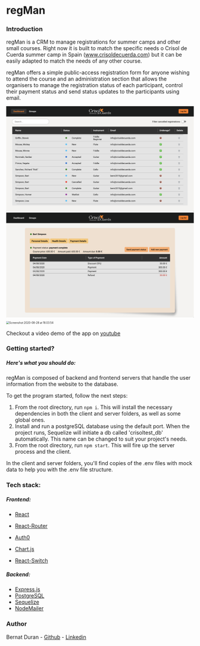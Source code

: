 # regMan

### Introduction

regMan is a CRM to manage registrations for summer camps and other small courses. Right now it is built to match the specific needs o Crisol de Cuerda summer camp in Spain (www.crisoldecuerda.com) but it can be easily adapted to match the needs of any other course.

regMan offers a simple public-access registration form for anyone wishing to attend the course and an administration section that allows the organisers to manage the registration status of each participant, control their payment status and send status updates to the participants using email.

<img src="./client/public/Screenshot 2020-08-28 at 16.45.18.png" alt="Screenshot 2020-08-28 at 16.45.18" style="zoom:50%;" />

<img src="./client/public/Screenshot 2020-08-28 at 16.46.03.png" alt="Screenshot 2020-08-28 at 16.46.03" style="zoom:50%;" />

<img src="/Users/berni/Desktop/Codeworks/main-course/solo-project/regMan/client/public/Screenshot 2020-08-28 at 18.03.54.png" alt="Screenshot 2020-08-28 at 18.03.54" style="zoom:50%;" />



Checkout a video demo of the app on [youtube](https://www.youtube.com/watch?v=D84fCTPduDY)

### Getting started? 

##### Here's what you should do:

regMan is composed of backend and frontend servers that handle the user information from the website to the database.

To get the program started, follow the next steps:

1. From the root directory, run `npm i`. This will install the necessary dependencies in both the client and server folders, as well as some global ones.
2. Install and run a postgreSQL database using the default port. When the project runs, Sequelize will initiate a db called 'crisoltest_db' automatically. This name can be changed to suit your project's needs.
3. From the root directory, run `npm start`. This will fire up the server process and the client.

In the client  and server folders, you'll find copies of the .env files with mock data to help you with the .env file structure.

### Tech stack:

##### Frontend:

- [React](https://reactjs.org/)

- [React-Router](https://reactrouter.com/)
- [Auth0](https://auth0.com/) 
- [Chart.js](https://www.chartjs.org/) 
- [React-Switch](https://github.com/markusenglund/react-switch)

##### Backend:

- [Express.js](https://expressjs.com/)
- [PostgreSQL](https://www.postgresql.org/)
- [Sequelize](https://sequelize.org/)
- [NodeMailer](https://nodemailer.com/)

### Author

Bernat Duran - [Github](https://github.com/Ishdril) - [Linkedin](www.linkedin.com/in/bernat-duran)